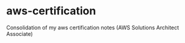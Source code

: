 # aws-certification
Consolidation of my aws certification notes (AWS Solutions Architect Associate)
